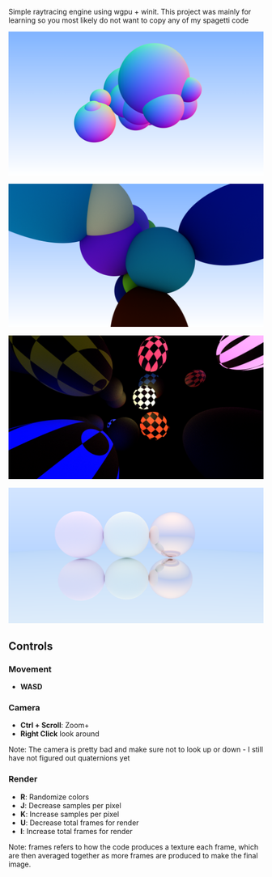 Simple raytracing engine using wgpu + winit. 
This project was mainly for learning so you most likely do not want to copy any of my spagetti code

![Normal Spheres](./journey/normal_spheres.png)

![Diffuse Spheres](./journey/diffuse_spheres.png)

![Checkers Spheres](./journey/glowing_checkers_spheres.png)

![Three Spheres](./journey/3spheres.png)

## Controls
### Movement
- **WASD**

### Camera
- **Ctrl + Scroll**: Zoom+
- **Right Click** look around

Note: The camera is pretty bad and make sure not to look up or down - I still have not figured out quaternions yet

### Render
- **R**: Randomize colors
- **J**: Decrease samples per pixel
- **K**: Increase samples per pixel
- **U**: Decrease total frames for render
- **I**: Increase total frames for render

Note: frames refers to how the code produces a texture each frame, which are then averaged together
as more frames are produced to make the final image. 
